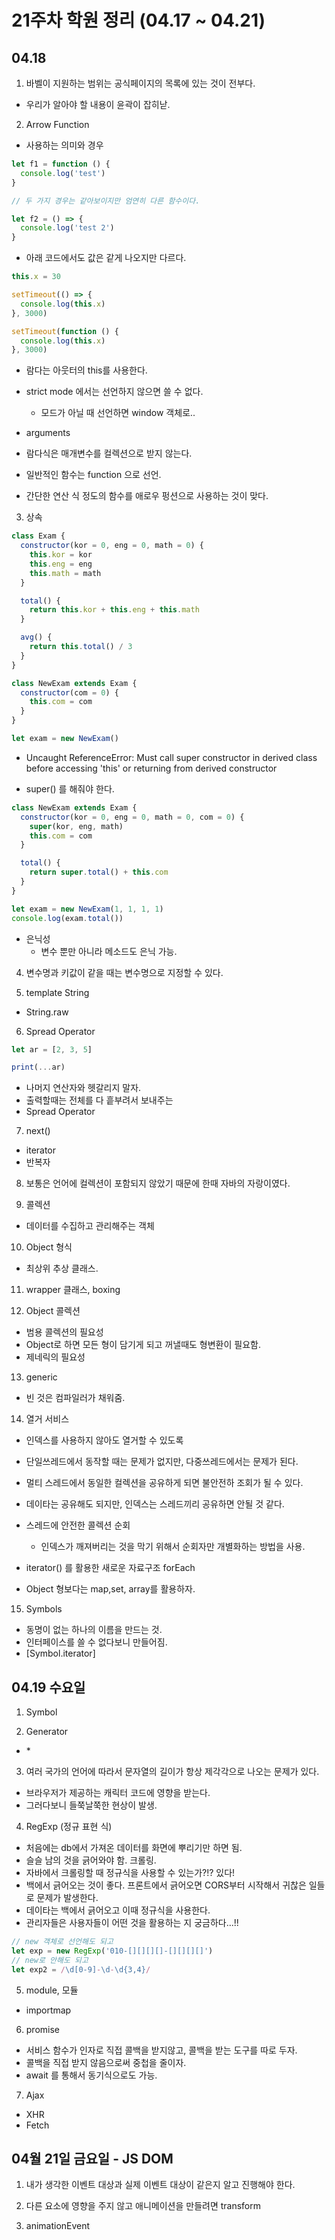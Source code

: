 # 21주차 학원 정리 (04.17 ~ 04.21)

## 04.18

1. 바벨이 지원하는 범위는 공식페이지의 목록에 있는 것이 전부다.

- 우리가 알아야 할 내용이 윤곽이 잡히낟.

2. Arrow Function

- 사용하는 의미와 경우

```javascript
let f1 = function () {
  console.log('test')
}

// 두 가지 경우는 같아보이지만 엄연히 다른 함수이다.

let f2 = () => {
  console.log('test 2')
}
```

- 아래 코드에서도 값은 같게 나오지만 다르다.

```javascript
this.x = 30

setTimeout(() => {
  console.log(this.x)
}, 3000)

setTimeout(function () {
  console.log(this.x)
}, 3000)
```

- 람다는 아웃터의 this를 사용한다.

- strict mode 에서는 선언하지 않으면 쓸 수 없다.

  - 모드가 아닐 때 선언하면 window 객체로..

- arguments
- 람다식은 매개변수를 컬렉션으로 받지 않는다.

- 일반적인 함수는 function 으로 선언.
- 간단한 연산 식 정도의 함수를 애로우 펑션으로 사용하는 것이 맞다.

3. 상속

```javascript
class Exam {
  constructor(kor = 0, eng = 0, math = 0) {
    this.kor = kor
    this.eng = eng
    this.math = math
  }

  total() {
    return this.kor + this.eng + this.math
  }

  avg() {
    return this.total() / 3
  }
}

class NewExam extends Exam {
  constructor(com = 0) {
    this.com = com
  }
}

let exam = new NewExam()
```

- Uncaught ReferenceError: Must call super constructor in derived class before accessing 'this' or returning from derived constructor

- super() 를 해줘야 한다.

```javascript
class NewExam extends Exam {
  constructor(kor = 0, eng = 0, math = 0, com = 0) {
    super(kor, eng, math)
    this.com = com
  }

  total() {
    return super.total() + this.com
  }
}

let exam = new NewExam(1, 1, 1, 1)
console.log(exam.total())
```

- 은닉성
  - 변수 뿐만 아니라 메소드도 은닉 가능.

4. 변수명과 키값이 같을 때는 변수명으로 지정할 수 있다.

5. template String

- String.raw

6. Spread Operator

```js
let ar = [2, 3, 5]

print(...ar)
```

- 나머지 연산자와 헷갈리지 말자.
- 출력할때는 전체를 다 흩부려서 보내주는
- Spread Operator

7. next()

- iterator
- 반복자

8. 보통은 언어에 컬렉션이 포함되지 않았기 때문에 한때 자바의 자랑이였다.

9. 콜렉션

- 데이터를 수집하고 관리해주는 객체

10. Object 형식

- 최상위 추상 클래스.

11. wrapper 클래스, boxing

12. Object 콜렉션

- 범용 콜렉션의 필요성
- Object로 하면 모든 형이 담기게 되고 꺼낼때도 형변환이 필요함.
- 제네릭의 필요성

13. generic

- 빈 것은 컴파일러가 채워줌.

14. 열거 서비스

- 인덱스를 사용하지 않아도 열거할 수 있도록
- 단일쓰레드에서 동작할 때는 문제가 없지만, 다중쓰레드에서는 문제가 된다.
- 멀티 스레드에서 동일한 컬렉션을 공유하게 되면 불안전하 조회가 될 수 있다.

- 데이타는 공유해도 되지만, 인덱스는 스레드끼리 공유하면 안될 것 같다.
- 스레드에 안전한 콜렉션 순회

  - 인덱스가 깨져버리는 것을 막기 위해서 순회자만 개별화하는 방법을 사용.

- iterator() 를 활용한 새로운 자료구조 forEach

- Object 형보다는 map,set, array를 활용하자.

15. Symbols

- 동명이 없는 하나의 이름을 만드는 것.
- 인터페이스를 쓸 수 없다보니 만들어짐.
- [Symbol.iterator]

## 04.19 수요일

1. Symbol

2. Generator

- \*

3. 여러 국가의 언어에 따라서 문자열의 길이가 항상 제각각으로 나오는 문제가 있다.

- 브라우저가 제공하는 캐릭터 코드에 영향을 받는다.
- 그러다보니 들쭉날쭉한 현상이 발생.

4. RegExp (정규 표현 식)

- 처음에는 db에서 가져온 데이터를 화면에 뿌리기만 하면 됨.
- 슬슬 남의 것을 긁어와야 함. 크롤링.
- 자바에서 크롤링할 때 정규식을 사용할 수 있는가?!? 있다!
- 백에서 긁어오는 것이 좋다. 프론트에서 긁어오면 CORS부터 시작해서 귀찮은 일들로 문제가 발생한다.
- 데이타는 백에서 긁어오고 이때 정규식을 사용한다.
- 관리자들은 사용자들이 어떤 것을 활용하는 지 궁금하다...!!

```js
// new 객체로 선언해도 되고
let exp = new RegExp('010-[][][][]-[][][][]')
// new로 안해도 되고
let exp2 = /\d[0-9]-\d-\d{3,4}/
```

5. module, 모듈

- importmap

6. promise

- 서비스 함수가 인자로 직접 콜백을 받지않고, 콜백을 받는 도구를 따로 두자.
- 콜백을 직접 받지 않음으로써 중첩을 줄이자.
- await 를 통해서 동기식으로도 가능.

7. Ajax

- XHR
- Fetch

## 04월 21일 금요일 - JS DOM

1. 내가 생각한 이벤트 대상과 실제 이벤트 대상이 같은지 알고 진행해야 한다.

2. 다른 요소에 영향을 주지 않고 애니메이션을 만들려면 transform

3. animationEvent
